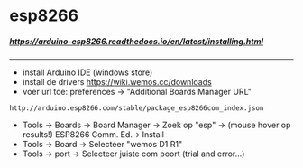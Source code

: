 # esp8266

##### https://arduino-esp8266.readthedocs.io/en/latest/installing.html

---


* install Arduino IDE (windows store)
* install de drivers https://wiki.wemos.cc/downloads
* voer url toe: preferences -> "Additional Boards Manager URL"

 ```http://arduino.esp8266.com/stable/package_esp8266com_index.json```
  
* Tools -> Boards -> Board Manager -> Zoek op "esp" -> (mouse hover op results!) ESP8266 Comm. Ed.-> Install 
* Tools -> Board -> Selecteer "wemos D1 R1"
* Tools -> port -> Selecteer juiste com poort (trial and error...)
